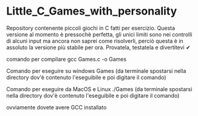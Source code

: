 # Little_C_Games_with_personality
Repository contenente piccoli giochi in C fatti per esercizio. 
Questa versione al momento è pressochè perfetta, gli unici limiti sono nei controlli di alcuni input ma ancora non saprei come
risolverli, perciò questa è in assoluto la versione più stabile per ora.
Provatela, testatela e divertitevi ✔

comando per compilare 
gcc Games.c -o Games

Comando per eseguire su windows
Games (da terminale spostarsi nella directory dov'è contenuto l'eseguibile e poi digitare il comando)

Comando per eseguire da MacOS e Linux
./Games (da terminale spostarsi nella directory dov'è contenuto l'eseguibile e poi digitare il comando)

ovviamente dovete avere GCC installato
